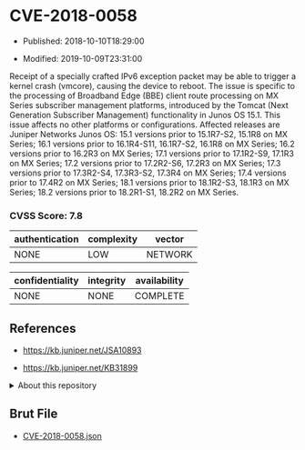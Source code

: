 # CVE-2018-0058

- Published: 2018-10-10T18:29:00

- Modified: 2019-10-09T23:31:00

Receipt of a specially crafted IPv6 exception packet may be able to trigger a kernel crash (vmcore), causing the device to reboot. The issue is specific to the processing of Broadband Edge (BBE) client route processing on MX Series subscriber management platforms, introduced by the Tomcat (Next Generation Subscriber Management) functionality in Junos OS 15.1. This issue affects no other platforms or configurations. Affected releases are Juniper Networks Junos OS: 15.1 versions prior to 15.1R7-S2, 15.1R8 on MX Series; 16.1 versions prior to 16.1R4-S11, 16.1R7-S2, 16.1R8 on MX Series; 16.2 versions prior to 16.2R3 on MX Series; 17.1 versions prior to 17.1R2-S9, 17.1R3 on MX Series; 17.2 versions prior to 17.2R2-S6, 17.2R3 on MX Series; 17.3 versions prior to 17.3R2-S4, 17.3R3-S2, 17.3R4 on MX Series; 17.4 versions prior to 17.4R2 on MX Series; 18.1 versions prior to 18.1R2-S3, 18.1R3 on MX Series; 18.2 versions prior to 18.2R1-S1, 18.2R2 on MX Series.

### CVSS Score: **7.8**

| authentication | complexity | vector |
| --- | --- | --- |
| NONE | LOW | NETWORK |

| confidentiality | integrity | availability |
| --- | --- | --- |
| NONE | NONE | COMPLETE |

## References

* https://kb.juniper.net/JSA10893

* https://kb.juniper.net/KB31899

<details>
<summary>About this repository</summary> 

  This repository is part of the project [Live Hack CVE](https://github.com/Live-Hack-CVE). Main website can be found [www.live-hack.org](https://www.live-hack.org) 
  
  Made by [Sn0wAlice](https://github.com/Sn0wAlice) for the people that care about security and need to have a feed of the latest CVEs. Hope you enjoy it, don't forget to star the repo and follow me on [Twitter](https://twitter.com/Sn0wAlice) and [Github](https://github.com/Sn0wAlice). And that is my [personnal website](https://www.alice-snow.me/)

  - [Home Page](https://github.com/Live-Hack-CVE)
  - [Framework](https://github.com/Live-Hack-CVE/cve-framework)
  - [CVE database](https://github.com/Live-Hack-CVE/full_database)
  - [Changelog](https://github.com/Live-Hack-CVE/Changelog)
</details>

## Brut File

* [CVE-2018-0058.json](https://raw.githubusercontent.com/Live-Hack-CVE/full_database/main/cves/2018/CVE-2018-0058.json)

